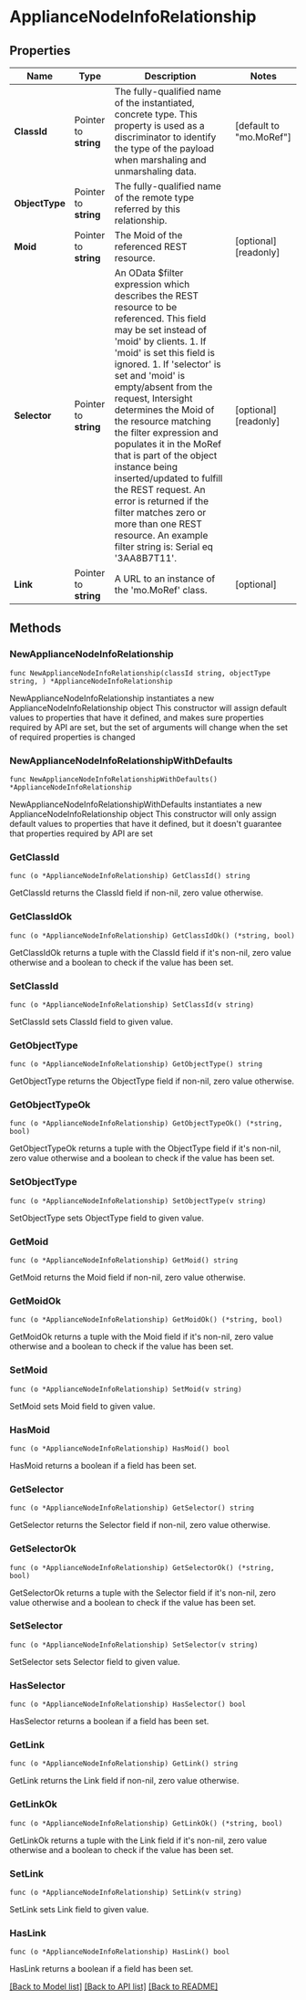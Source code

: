# ApplianceNodeInfoRelationship

## Properties

Name | Type | Description | Notes
------------ | ------------- | ------------- | -------------
**ClassId** | Pointer to **string** | The fully-qualified name of the instantiated, concrete type. This property is used as a discriminator to identify the type of the payload when marshaling and unmarshaling data. | [default to "mo.MoRef"]
**ObjectType** | Pointer to **string** | The fully-qualified name of the remote type referred by this relationship. | 
**Moid** | Pointer to **string** | The Moid of the referenced REST resource. | [optional] [readonly] 
**Selector** | Pointer to **string** | An OData $filter expression which describes the REST resource to be referenced. This field may be set instead of &#39;moid&#39; by clients. 1. If &#39;moid&#39; is set this field is ignored. 1. If &#39;selector&#39; is set and &#39;moid&#39; is empty/absent from the request, Intersight determines the Moid of the resource matching the filter expression and populates it in the MoRef that is part of the object instance being inserted/updated to fulfill the REST request. An error is returned if the filter matches zero or more than one REST resource. An example filter string is: Serial eq &#39;3AA8B7T11&#39;. | [optional] [readonly] 
**Link** | Pointer to **string** | A URL to an instance of the &#39;mo.MoRef&#39; class. | [optional] 

## Methods

### NewApplianceNodeInfoRelationship

`func NewApplianceNodeInfoRelationship(classId string, objectType string, ) *ApplianceNodeInfoRelationship`

NewApplianceNodeInfoRelationship instantiates a new ApplianceNodeInfoRelationship object
This constructor will assign default values to properties that have it defined,
and makes sure properties required by API are set, but the set of arguments
will change when the set of required properties is changed

### NewApplianceNodeInfoRelationshipWithDefaults

`func NewApplianceNodeInfoRelationshipWithDefaults() *ApplianceNodeInfoRelationship`

NewApplianceNodeInfoRelationshipWithDefaults instantiates a new ApplianceNodeInfoRelationship object
This constructor will only assign default values to properties that have it defined,
but it doesn't guarantee that properties required by API are set

### GetClassId

`func (o *ApplianceNodeInfoRelationship) GetClassId() string`

GetClassId returns the ClassId field if non-nil, zero value otherwise.

### GetClassIdOk

`func (o *ApplianceNodeInfoRelationship) GetClassIdOk() (*string, bool)`

GetClassIdOk returns a tuple with the ClassId field if it's non-nil, zero value otherwise
and a boolean to check if the value has been set.

### SetClassId

`func (o *ApplianceNodeInfoRelationship) SetClassId(v string)`

SetClassId sets ClassId field to given value.


### GetObjectType

`func (o *ApplianceNodeInfoRelationship) GetObjectType() string`

GetObjectType returns the ObjectType field if non-nil, zero value otherwise.

### GetObjectTypeOk

`func (o *ApplianceNodeInfoRelationship) GetObjectTypeOk() (*string, bool)`

GetObjectTypeOk returns a tuple with the ObjectType field if it's non-nil, zero value otherwise
and a boolean to check if the value has been set.

### SetObjectType

`func (o *ApplianceNodeInfoRelationship) SetObjectType(v string)`

SetObjectType sets ObjectType field to given value.


### GetMoid

`func (o *ApplianceNodeInfoRelationship) GetMoid() string`

GetMoid returns the Moid field if non-nil, zero value otherwise.

### GetMoidOk

`func (o *ApplianceNodeInfoRelationship) GetMoidOk() (*string, bool)`

GetMoidOk returns a tuple with the Moid field if it's non-nil, zero value otherwise
and a boolean to check if the value has been set.

### SetMoid

`func (o *ApplianceNodeInfoRelationship) SetMoid(v string)`

SetMoid sets Moid field to given value.

### HasMoid

`func (o *ApplianceNodeInfoRelationship) HasMoid() bool`

HasMoid returns a boolean if a field has been set.

### GetSelector

`func (o *ApplianceNodeInfoRelationship) GetSelector() string`

GetSelector returns the Selector field if non-nil, zero value otherwise.

### GetSelectorOk

`func (o *ApplianceNodeInfoRelationship) GetSelectorOk() (*string, bool)`

GetSelectorOk returns a tuple with the Selector field if it's non-nil, zero value otherwise
and a boolean to check if the value has been set.

### SetSelector

`func (o *ApplianceNodeInfoRelationship) SetSelector(v string)`

SetSelector sets Selector field to given value.

### HasSelector

`func (o *ApplianceNodeInfoRelationship) HasSelector() bool`

HasSelector returns a boolean if a field has been set.

### GetLink

`func (o *ApplianceNodeInfoRelationship) GetLink() string`

GetLink returns the Link field if non-nil, zero value otherwise.

### GetLinkOk

`func (o *ApplianceNodeInfoRelationship) GetLinkOk() (*string, bool)`

GetLinkOk returns a tuple with the Link field if it's non-nil, zero value otherwise
and a boolean to check if the value has been set.

### SetLink

`func (o *ApplianceNodeInfoRelationship) SetLink(v string)`

SetLink sets Link field to given value.

### HasLink

`func (o *ApplianceNodeInfoRelationship) HasLink() bool`

HasLink returns a boolean if a field has been set.


[[Back to Model list]](../README.md#documentation-for-models) [[Back to API list]](../README.md#documentation-for-api-endpoints) [[Back to README]](../README.md)


